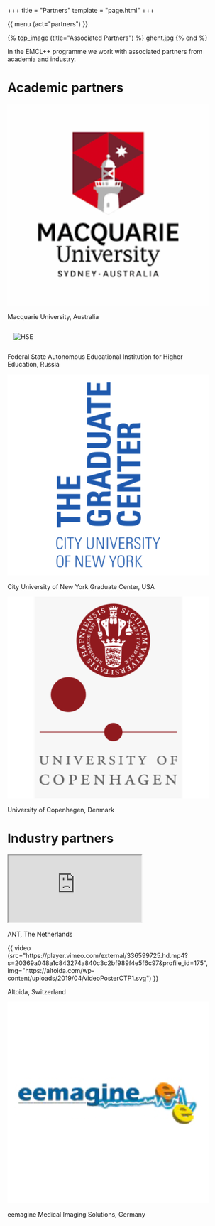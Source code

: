+++
title = "Partners"
template = "page.html"
+++

{{ menu (act="partners") }} 


{% top_image (title="Associated Partners") %}
ghent.jpg
{% end %}


<div class="container">

In the EMCL++ programme we work with associated partners from academia and industry.

# Academic partners

<div class="card-deck" style="margin-bottom: 2em;">
	<div class="card" style="width: 90%;">
		<img class="card-img-top" src="/img/partners/macq.png" alt="Macquarie University">
		<div class="card-body">
			<p class="card-text">Macquarie University, Australia</p>
		</div>
	</div>
	<div class="card" style="width: 90%;">
		<img class="card-img-top" src="/img/partners/hse.svg" alt="HSE" style="padding: 1em 1em">
		<div class="card-body">
			<p class="card-text">Federal State Autonomous Educational Institution for Higher Education, Russia</p>
		</div>
	</div>
	<div class="card" style="width: 90%;">
		<img class="card-img-top" src="/img/partners/CUNY.png" alt="Cuny">
		<div class="card-body">
			<p class="card-text">City University of New York Graduate Center, USA</p>
		</div>
	</div>
	<div class="card" style="width: 90%;">
		<img class="card-img-top" src="/img/partners/copenhagen.png" alt="Card image cap">
		<div class="card-body">
			<p class="card-text">University of Copenhagen, Denmark</p>
		</div>
	</div>
</div>


# Industry partners


<div class="card-deck" style="margin-bottom: 2em;">
	<div class="card" style="width: 90%;">
		<div class="embed-responsive embed-responsive-16by9">
	<iframe class="embed-responsive-item" src="https://www.youtube.com/embed/1GVmeJuvWA8/maxresdefault.webp" allowfullscreen></iframe>
	</div>
		<div class="card-body">
			<p class="card-text">ANT, The Netherlands</p>
		</div>
	</div>
	<div class="card" style="width: 90%;">
		{{ video (src="https://player.vimeo.com/external/336599725.hd.mp4?s=20369a048a1c843274a840c3c2bf989f4e5f6c97&amp;profile_id=175", img="https://altoida.com/wp-content/uploads/2019/04/videoPosterCTP1.svg") }}
		<div class="card-body">
			<p class="card-text">Altoida, Switzerland</p>
		</div>
	</div>
	<div class="card" style="width: 90%;">
		<img class="card-img-top" src="/img/partners/eemagine.png" alt="eemagine">
		<div class="card-body">
			<p class="card-text">eemagine Medical Imaging Solutions, Germany</p>
		</div>
	</div>
</div>


</div>
